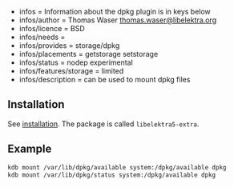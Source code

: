 - infos = Information about the dpkg plugin is in keys below
- infos/author = Thomas Waser <thomas.waser@libelektra.org>
- infos/licence = BSD
- infos/needs =
- infos/provides = storage/dpkg
- infos/placements = getstorage setstorage
- infos/status = nodep experimental
- infos/features/storage = limited
- infos/description = can be used to mount dpkg files

## Installation

See [installation](/doc/INSTALL.md).
The package is called `libelektra5-extra`.

## Example

```sh
kdb mount /var/lib/dpkg/available system:/dpkg/available dpkg
kdb mount /var/lib/dpkg/status system:/dpkg/available dpkg
```
